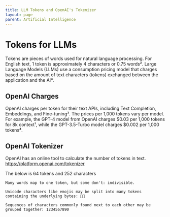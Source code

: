 ```yaml
---
title: LLM Tokens and OpenAI's Tokenizer
layout: page
parent: Artificial Intelligence
---
```

# Tokens for LLMs

Tokens are pieces of words used for natural language processing. For English text, 1 token is approximately 4 characters or 0.75 words². Large Language Models (LLMs) use a consumption pricing model that charges based on the amount of text characters (tokens) exchanged between the application and the AI³.

## OpenAI Charges

OpenAI charges per token for their text APIs, including Text Completion, Embeddings, and Fine-tuning³. The prices per 1,000 tokens vary per model. For example, the GPT-4 model from OpenAI charges $0.03 per 1,000 tokens for 8k context¹, while the GPT-3.5-Turbo model charges $0.002 per 1,000 tokens⁴.

## OpenAI Tokenizer

OpenAI has an online tool to calculate the number of tokens in text.  https://platform.openai.com/tokenizer

The below is 64 tokens and 252 characters
```
Many words map to one token, but some don't: indivisible.

Unicode characters like emojis may be split into many tokens containing the underlying bytes: 🤚🏾

Sequences of characters commonly found next to each other may be grouped together: 1234567890
```